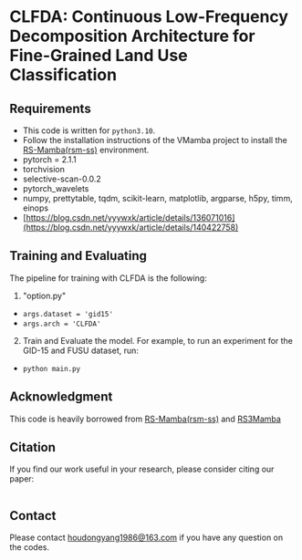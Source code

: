 # CLFDA: Continuous Low-Frequency Decomposition Architecture for Fine-Grained Land Use Classification

## Requirements
- This code is written for `python3.10`.
- Follow the installation instructions of the VMamba project to install the [RS-Mamba(rsm-ss)](https://github.com/walking-shadow/Official_Remote_Sensing_Mamba)  environment.
- pytorch = 2.1.1
- torchvision
- selective-scan-0.0.2
- pytorch_wavelets
- numpy, prettytable, tqdm, scikit-learn, matplotlib, argparse, h5py, timm, einops
- [https://blog.csdn.net/yyywxk/article/details/136071016](https://blog.csdn.net/yyywxk/article/details/140422758)


## Training and Evaluating
The pipeline for training with CLFDA is the following:

1. "option.py"
- `args.dataset = 'gid15'`
- `args.arch = 'CLFDA'`

2. Train and Evaluate the model. For example, to run an experiment for the GID-15 and FUSU dataset,  run:

- `python main.py`


## Acknowledgment
This code is heavily borrowed from [RS-Mamba(rsm-ss)](https://github.com/walking-shadow/Official_Remote_Sensing_Mamba) and [RS3Mamba](https://github.com/sstary/SSRS/tree/main/RS3Mamba)


## Citation
If you find our work useful in your research, please consider citing our paper:

```

```
## Contact
Please contact houdongyang1986@163.com if you have any question on the codes.
